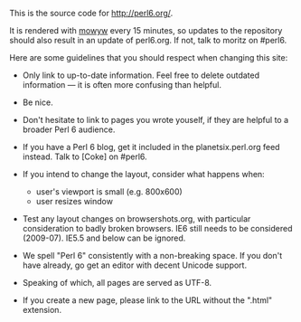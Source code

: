 This is the source code for <http://perl6.org/>.

It is rendered with [mowyw](http://perlgeek.de/en/software/mowyw)
every 15 minutes, so updates to the repository should also result in
an update of perl6.org. If not, talk to moritz on #perl6.

Here are some guidelines that you should respect when changing this site:

  * Only link to up-to-date information. Feel free to delete outdated
    information — it is often more confusing than helpful.

  * Be nice.

  * Don't hesitate to link to pages you wrote youself, if they are helpful to
    a broader Perl 6 audience.

  * If you have a Perl 6 blog, get it included in the planetsix.perl.org feed
    instead. Talk to \[Coke\] on #perl6.

  * If you intend to change the layout, consider what happens when:

      - user's viewport is small (e.g. 800x600)
      - user resizes window

  * Test any layout changes on browsershots.org, with particular consideration
    to badly broken browsers. IE6 still needs to be considered (2009-07).
    IE5.5 and below can be ignored.

  * We spell "Perl 6" consistently with a non-breaking space. If you don't have
    already, go get an editor with decent Unicode support.

  * Speaking of which, all pages are served as UTF-8.

  * If you create a new page, please link to the URL without the
    ".html" extension.
